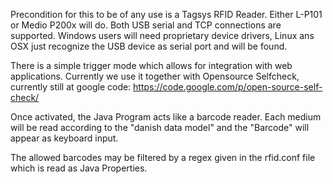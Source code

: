 Precondition for this to be of any use is a Tagsys RFID Reader. Either L-P101 or Medio P200x will do.
Both USB serial and TCP connections are supported.
Windows users will need proprietary device drivers,
Linux ans OSX just recognize the USB device as serial port and will be found. 

There is a simple trigger mode which allows for integration with web applications. 
Currently we use it together with Opensource Selfcheck, currently still at google code: 
https://code.google.com/p/open-source-self-check/

Once activated, the Java Program acts like a barcode reader.
Each medium will be read according to the "danish data model" and the "Barcode" will appear as keyboard input.

The allowed barcodes may be filtered by a regex given in the rfid.conf file which is read as Java Properties.
